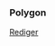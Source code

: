 ### Polygon

[Rediger](https://github.com/FMDatahub/DataDictionary/tree/main/Properties/Administratively/Polygon.md)
